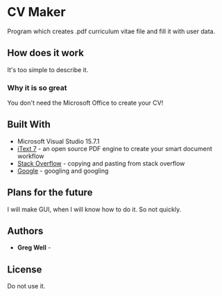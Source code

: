 # CV Maker

Program which creates .pdf curriculum vitae file and fill it with user data.

## How does it work

It's too simple to describe it.

### Why it is so great

You don't need the Microsoft Office to create your CV!

## Built With

* Microsoft Visual Studio 15.7.1
* [iText 7](https://github.com/itext/itext7) - an open source PDF engine to create your smart document workflow
* [Stack Overflow](https://stackoverflow.com/) - copying and pasting from stack overflow
* [Google](http://google.com/) - googling and googling

## Plans for the future
I will make GUI, when I will know how to do it. So not quickly.

## Authors

* **Greg Well** - 

## License

Do not use it.
